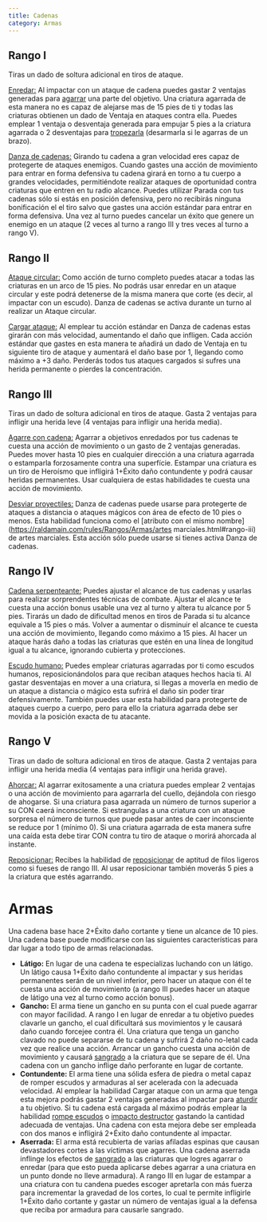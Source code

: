```yaml
---
title: Cadenas
category: Armas
---
```


## Rango I

Tiras un dado de soltura adicional en tiros de ataque.

<u>Enredar:</u> Al impactar con un ataque de cadena puedes gastar 2 ventajas generadas para [agarrar](https://raldamain.com/rules/Reglas%20principales/Efectos%20de%20estado.html#agarrada) una parte del objetivo. Una criatura agarrada de esta manera no es capaz de alejarse mas de 15 pies de ti y todas las criaturas obtienen un dado de Ventaja en ataques contra ella. Puedes emplear 1 ventaja o desventaja generada para empujar 5 pies a la criatura agarrada o 2 desventajas para [tropezarla](https://raldamain.com/rules/Reglas%20principales/Efectos%20de%20estado.html#tropezada) (desarmarla si le agarras de un brazo).

<u>Danza de cadenas:</u> Girando tu cadena a gran velocidad eres capaz de protegerte de ataques enemigos. Cuando gastes una acción de movimiento para entrar en forma defensiva tu cadena girará en torno a tu cuerpo a grandes velocidades, permitiéndote realizar ataques de oportunidad contra criaturas que entren en tu radio alcance. Puedes utilizar Parada con tus cadenas sólo si estás en posición defensiva, pero no recibirás ninguna bonificación el el tiro salvo que gastes una acción estándar para entrar en forma defensiva. Una vez al turno puedes cancelar un éxito que genere un enemigo en un ataque (2 veces al turno a rango III y tres veces al turno a rango V).

## Rango II

<u>Ataque circular:</u> Como acción de turno completo puedes atacar a todas las criaturas en un arco de 15 pies. No podrás usar enredar en un ataque circular y este podrá detenerse de la misma manera que corte (es decir, al impactar con un escudo). Danza de cadenas se activa durante un turno al realizar un Ataque circular.

<u>Cargar ataque:</u> Al emplear tu acción estándar en Danza de cadenas estas girarán con más velocidad, aumentando el daño que infligen. Cada acción estándar que gastes en esta manera te añadirá un dado de Ventaja en tu siguiente tiro de ataque y aumentará el daño base por 1, llegando como máximo a +3 daño. Perderás todos tus ataques cargados si sufres una herida permanente o pierdes la concentración.

## Rango III 

Tiras un dado de soltura adicional en tiros de ataque. Gasta 2 ventajas para infligir una herida leve (4 ventajas para infligir una herida media).

<u>Agarre con cadena:</u> Agarrar a objetivos enredados por tus cadenas te cuesta una acción de movimiento o un gasto de 2 ventajas generadas. Puedes mover hasta 10 pies en cualquier dirección a una criatura agarrada o estamparla forzosamente contra una superfície. Estampar una criatura es un tiro de Heroísmo que infligirá 1+Éxito daño contundente y podrá causar heridas permanentes. Usar cualquiera de estas habilidades te cuesta una acción de movimiento.

<u>Desviar proyectiles:</u> Danza de cadenas puede usarse para protegerte de ataques a distancia o ataques mágicos con área de efecto de 10 pies o menos. Esta habilidad funciona como el [atributo con el mismo nombre](https://raldamain.com/rules/Rangos/Armas/artes marciales.html#rango-iii) de artes marciales. Esta acción sólo puede usarse si tienes activa Danza de cadenas.

## Rango IV 

<u>Cadena serpenteante:</u> Puedes ajustar el alcance de tus cadenas y usarlas para realizar sorprendentes técnicas de combate. Ajustar el alcance te cuesta una acción bonus usable una vez al turno y altera tu alcance por 5 pies. Tirarás un dado de dificultad menos en tiros de Parada si tu alcance equivale a 15 pies o más. Volver a aumentar o disminuir el alcance te cuesta una acción de movimiento, llegando como máximo a 15 pies. Al hacer un ataque harás daño a todas las criaturas que estén en una línea de longitud igual a tu alcance, ignorando cubierta y protecciones.

<u>Escudo humano:</u> Puedes emplear criaturas agarradas por ti como escudos humanos, reposicionándolos para que reciban ataques hechos hacia ti. Al gastar desventajas en mover a una criatura, si llegas a moverla en medio de un ataque a distancia o mágico esta sufrirá el daño sin poder tirar defensivamente. También puedes usar esta habilidad para protegerte de ataques cuerpo a cuerpo, pero para ello la criatura agarrada debe ser movida a la posición exacta de tu atacante.

## Rango V

Tiras un dado de soltura adicional en tiros de ataque. Gasta 2 ventajas para infligir una herida media (4 ventajas para infligir una herida grave).

<u>Ahorcar:</u> Al agarrar exitosamente a una criatura puedes emplear 2 ventajas o una acción de movimiento para agarrarla del cuello, dejándola con riesgo de ahogarse. Si una criatura pasa agarrada un número de turnos superior a su CON caerá inconsciente. Si estrangulas a una criatura con un ataque sorpresa el número de turnos que puede pasar antes de caer inconsciente se reduce por 1 (mínimo 0). Si una criatura agarrada de esta manera sufre una caída esta debe tirar CON contra tu tiro de ataque o morirá ahorcada al instante.

<u>Reposicionar:</u> Recibes la habilidad de [reposicionar](https://raldamain.com/rules/Rangos/Armas/filos%20perforantes.html#rango-iii) de aptitud de filos ligeros como si fueses de rango III. Al usar reposicionar también moverás 5 pies a la criatura que estés agarrando.

# Armas

Una cadena base hace 2+Éxito daño cortante y tiene un alcance de 10 pies. Una cadena base puede modificarse con las siguientes características para dar lugar a todo tipo de armas relacionadas.

- **Látigo:** En lugar de una cadena te especializas luchando con un látigo. Un látigo causa 1+Éxito daño contundente al impactar y sus heridas permanentes serán de un nivel inferior, pero hacer un ataque con él te cuesta una acción de movimiento (a rango III puedes hacer un ataque de látigo una vez al turno como acción bonus).
- **Gancho:** El arma tiene un gancho en su punta con el cual puede agarrar con mayor facilidad. A rango I en lugar de enredar a tu objetivo puedes clavarle un gancho, el cual dificultará sus movimientos y le causará daño cuando forcejee contra él. Una criatura que tenga un gancho clavado no puede separarse de tu cadena y sufrirá 2 daño no-letal cada vez que realice una acción. Arrancar un gancho cuesta una acción de movimiento y causará [sangrado](https://raldamain.com/rules/Reglas%20principales/Efectos%20de%20estado.html#sangrado) a la criatura que se separe de él. Una cadena con un gancho inflige daño perforante en lugar de cortante.
- **Contundente:** El arma tiene una sólida esfera de piedra o metal capaz de romper escudos y armaduras al ser acelerada con la adecuada velocidad. Al emplear la habilidad Cargar ataque con un arma que tenga esta mejora podrás gastar 2 ventajas generadas al impactar para [aturdir](https://raldamain.com/rules/Reglas%20principales/Efectos%20de%20estado.html#aturdida) a tu objetivo. Si tu cadena está cargada al máximo podrás emplear la habilidad [rompe escudos](https://raldamain.com/rules/Rangos/Armas/contundentes.html#rango-iv) o [impacto destructor](https://raldamain.com/rules/Rangos/Armas/contundentes.html#rango-iii) gastando la cantidad adecuada de ventajas. Una cadena con esta mejora debe ser empleada con dos manos e infligirá 2+Éxito daño contundente al impactar.
- **Aserrada:** El arma está recubierta de varias afiladas espinas que causan devastadores cortes a las víctimas que agarres. Una cadena aserrada inflinge los efectos de [sangrado](https://raldamain.com/rules/Reglas%20principales/Efectos%20de%20estado.html#sangrado) a las criaturas que logres agarrar o enredar (para que esto pueda aplicarse debes agarrar a una criatura en un punto donde no lleve armadura). A rango III en lugar de estampar a una criatura con tu candena puedes escoger apretarla con más fuerza para incrementar la gravedad de los cortes, lo cual te permite infligirle 1+Éxito daño cortante y gastar un número de ventajas igual a la defensa que reciba por armadura para causarle sangrado.

